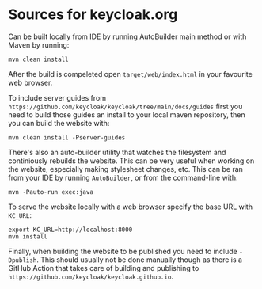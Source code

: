 # Sources for keycloak.org

Can be built locally from IDE by running AutoBuilder main method or with Maven by running:

    mvn clean install
    
After the build is compeleted open `target/web/index.html` in your favourite web browser.
    
To include server guides from `https://github.com/keycloak/keycloak/tree/main/docs/guides` first you need to build those guides an install to your local maven repository, then you can build the website with:

    mvn clean install -Pserver-guides
    
There's also an auto-builder utility that watches the filesystem and continiously rebuilds the website. This can be very useful when working on the website, especially making stylesheet changes, etc. This can be ran from your IDE by running `AutoBuilder`, or from the command-line with:

    mvn -Pauto-run exec:java

To serve the website locally with a web browser specify the base URL with `KC_URL`:

    export KC_URL=http://localhost:8000
    mvn install
    
Finally, when building the website to be published you need to include `-Dpublish`. This should usually not be done manually though as there is a GitHub Action that takes care of building and publishing to `https://github.com/keycloak/keycloak.github.io`.

